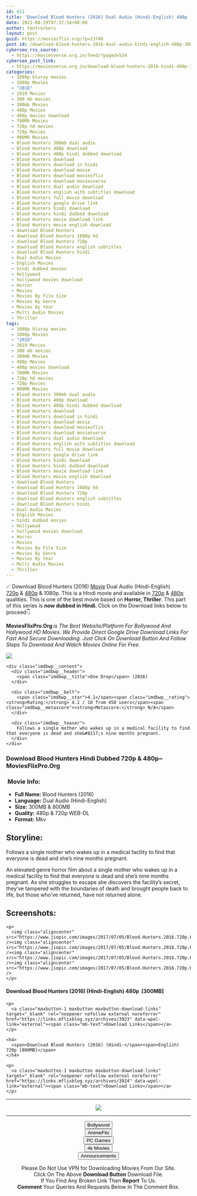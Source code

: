 ```yaml
---
id: 611
title: 'Download Blood Hunters (2016) Dual Audio (Hindi-English) 480p [300MB] || 720p [800MB]'
date: 2021-08-29T07:37:54+00:00
author: tentrockers
layout: post
guid: https://moviezflix.org/?p=13748
post id: /download-blood-hunters-2016-dual-audio-hindi-english-480p-300mb-720p-800mb/
cyberseo_rss_source:
  - https://moviesverse.org.in/feed/?paged=524
cyberseo_post_link:
  - https://moviesverse.org.in/download-blood-hunters-2016-hindi-480p-720p/
categories:
  - 1080p bluray movies
  - 1080p Movies
  - "2016"
  - 2019 Movies
  - 300 mb movies
  - 300mb Movies
  - 480p Movies
  - 480p movies download
  - 700Mb Movies
  - 720p hd movies
  - 720p Movies
  - 900Mb Movies
  - Blood Hunters 300mb dual audio
  - Blood Hunters 480p download
  - Blood Hunters 480p hindi dubbed download
  - Blood Hunters download
  - Blood Hunters download in hindi
  - Blood Hunters download movie
  - Blood Hunters download moviesflix
  - Blood Hunters download moviesverse
  - Blood Hunters dual audio download
  - Blood Hunters english with subtitles download
  - Blood Hunters full movie download
  - Blood Hunters google drive link
  - Blood Hunters hindi download
  - Blood Hunters hindi dubbed download
  - Blood Hunters movie download link
  - Blood Hunters movie english download
  - download Blood Hunters
  - download Blood Hunters 1080p hd
  - download Blood Hunters 720p
  - download Blood Hunters english subtitles
  - download Blood Hunters hindi
  - Dual Audio Movies
  - English Movies
  - hindi dubbed movies
  - Hollywood
  - hollywood movies download
  - Horror
  - Movies
  - Movies By File Size
  - Movies By Genre
  - Movies By Year
  - Multi Audio Movies
  - Thriller
tags:
  - 1080p bluray movies
  - 1080p Movies
  - "2016"
  - 2019 Movies
  - 300 mb movies
  - 300mb Movies
  - 480p Movies
  - 480p movies download
  - 700Mb Movies
  - 720p hd movies
  - 720p Movies
  - 900Mb Movies
  - Blood Hunters 300mb dual audio
  - Blood Hunters 480p download
  - Blood Hunters 480p hindi dubbed download
  - Blood Hunters download
  - Blood Hunters download in hindi
  - Blood Hunters download movie
  - Blood Hunters download moviesflix
  - Blood Hunters download moviesverse
  - Blood Hunters dual audio download
  - Blood Hunters english with subtitles download
  - Blood Hunters full movie download
  - Blood Hunters google drive link
  - Blood Hunters hindi download
  - Blood Hunters hindi dubbed download
  - Blood Hunters movie download link
  - Blood Hunters movie english download
  - download Blood Hunters
  - download Blood Hunters 1080p hd
  - download Blood Hunters 720p
  - download Blood Hunters english subtitles
  - download Blood Hunters hindi
  - Dual Audio Movies
  - English Movies
  - hindi dubbed movies
  - Hollywood
  - hollywood movies download
  - Horror
  - Movies
  - Movies By File Size
  - Movies By Genre
  - Movies By Year
  - Multi Audio Movies
  - Thriller
---
```

<div class="thecontent clearfix">
  <p>
    ✅ Download Blood Hunters (2016) <a href="https://moviesverse.org.in/category/movies/" data-wpel-link="internal">Movie</a> Dual Audio (Hindi-English) <a href="https://moviesverse.org.in/720p-movies/" data-wpel-link="internal">720p</a>&nbsp;&&nbsp;<a href="https://moviesverse.org.in/480p-movies/" data-wpel-link="internal">480p</a> & 1080p. This is a Hindi movie and available in <a href="https://moviesverse.org.in/720p-movies/" data-wpel-link="internal">720p</a>&nbsp;&&nbsp;<a href="https://moviesverse.org.in/480p-movies/" data-wpel-link="internal">480p</a> qualities. This is one of the best movie based on <strong>Horror, Thriller</strong>. This part of this series is <strong>now dubbed in <span>Hindi.&nbsp;</span></strong><span>Click on the Download links below to proceed👇</span>
  </p>
  
  <p>
    <strong><span>MoviesFlixPro.Org&nbsp;</span></strong><em>is The Best Website/Platform For Bollywood And Hollywood HD Movies. We Provide Direct Google Drive Download Links For Fast And Secure Downloading. Just Click On Download Button And Follow Steps To&nbsp;Download And Watch Movies Online For Free.</em>
  </p>
  
  <div class="imdbwp imdbwp--movie dark">
    <div class="imdbwp__thumb">
      <a class="imdbwp__link" target="_blank" title="One Drop" href="https://www.imdb.com/title/tt3646592/" rel="nofollow external noopener noreferrer" data-wpel-link="external"><img class="imdbwp__img" src="https://m.media-amazon.com/images/M/MV5BN2FjYmQwNjEtNTNkMy00NTY1LTkwMjItYWY1NjUxNzM4Mzc5XkEyXkFqcGdeQXVyMTIwMjUyODU@._V1_SX300.jpg" /></a>
    </div>
    
    <div class="imdbwp__content">
      <div class="imdbwp__header">
        <span class="imdbwp__title">One Drop</span> (2016)
      </div>
      
      <div class="imdbwp__belt">
        <span class="imdbwp__star">4.1</span><span class="imdbwp__rating"><strong>Rating:</strong> 4.1 / 10 from 458 users</span><span class="imdbwp__metascore"><strong>Metascore:</strong> N/A</span>
      </div>
      
      <div class="imdbwp__teaser">
        Follows a single mother who wakes up in a medical facility to find that everyone is dead and she&#8217;s nine months pregnant.
      </div>
    </div>
  </div>
  
  <h3>
    <span>Download Blood Hunters Hindi Dubbed 720p & 480p~ MoviesFlixPro.Org</span>
  </h3>
  
  <h3>
    <span>&nbsp;Movie Info:&nbsp;</span>
  </h3>
  
  <ul>
    <li>
      <strong>Full Name: </strong>Blood Hunters (2016)
    </li>
    <li>
      <strong>Language:</strong> Dual Audio (Hindi-English)
    </li>
    <li>
      <strong>Size:</strong> 300MB & 800MB
    </li>
    <li>
      <strong>Quality:</strong> 480p & 720p WEB-DL
    </li>
    <li>
      <strong>Format:</strong>&nbsp;Mkv
    </li>
  </ul>
  
  <h2>
    <span>Storyline:</span>
  </h2>
  
  <p>
    Follows a single mother who wakes up in a medical facility to find that everyone is dead and she’s nine months pregnant.
  </p>
  
  <div>
    An elevated genre horror film about a single mother who wakes up in a medical facility to find that everyone is dead and she’s nine months pregnant. As she struggles to escape she discovers the facility’s secret, they’ve tampered with the boundaries of death and brought people back to life, but those who’ve returned, have not returned alone.
  </div>
  
  <div class="summary_text">
    <h2>
      <span>Screenshots:</span>
    </h2>
    
    <p>
      <img class="aligncenter" src="https://www.jiopic.com/images/2017/07/05/Blood.Hunters.2016.720p.HDRip.x264.AAC.-.Hon3y.mkv_20170704_090333.png" /><img class="aligncenter" src="https://www.jiopic.com/images/2017/07/05/Blood.Hunters.2016.720p.HDRip.x264.AAC.-.Hon3y.mkv_20170704_090349.png" /><img class="aligncenter" src="https://www.jiopic.com/images/2017/07/05/Blood.Hunters.2016.720p.HDRip.x264.AAC.-.Hon3y.mkv_20170704_090359.png" /><img class="aligncenter" src="https://www.jiopic.com/images/2017/07/05/Blood.Hunters.2016.720p.HDRip.x264.AAC.-.Hon3y.mkv_20170704_090423.png" />
    </p>
  </div>
  
  <div class="inline canwrap">
    <h4>
      <span>Download Blood Hunters (2016) (Hindi-English) </span><span>480p&nbsp; [300MB]</span>
    </h4>
    
    <p>
      <a class="maxbutton-1 maxbutton maxbutton-download-links" target="_blank" rel="noopener nofollow external noreferrer" href="https://links.mflixblog.xyz/archives/3923" data-wpel-link="external"><span class="mb-text">Download Links</span></a>
    </p>
    
    <h4>
      <span>Download Blood Hunters (2016) (Hindi-</span><span>English) 720p [800MB]</span>
    </h4>
    
    <p>
      <a class="maxbutton-1 maxbutton maxbutton-download-links" target="_blank" rel="noopener nofollow external noreferrer" href="https://links.mflixblog.xyz/archives/3924" data-wpel-link="external"><span class="mb-text">Download Links</span></a>
    </p>
  </div>
</div>

<center>
  </p> 
  
  <hr />
  
  <p>
    <a href="http://gdrivepro.xyz/join.php" data-wpel-link="external" target="_blank" rel="nofollow external noopener noreferrer"><img src="https://i.imgur.com/FhMdWdW.png" /></a>
  </p>
  
  <hr />
  
  <p>
    <a href="https://dogemovies.xyz" target="_blank" data-wpel-link="external" rel="nofollow external noopener noreferrer"><button class="button button5">Bollywood</button></a><br /> <a href="https://animeflix.in" target="_blank" data-wpel-link="external" rel="nofollow external noopener noreferrer"><button class="button button5">AnimeFlix</button></a><br /> <a href="https://gamesflix.net/" target="_blank" data-wpel-link="external" rel="nofollow external noopener noreferrer"><button class="button button5">PC Games</button></a><br /> <a href="https://uhdmovies.in" target="_blank" data-wpel-link="external" rel="nofollow external noopener noreferrer"><button class="button button5">4k Movies</button></a><br /> <a href="https://moviesverse.org.in/announcements/" target="_blank" data-wpel-link="internal" rel="noopener"><button class="button button5">Announcements</button></a>
  </p>
  
  <div class="alert alert-danger">
    Please Do Not Use VPN for Downloading Movies From Our Site.
  </div>
  
  <div class="alert alert-success">
    Click On The Above <strong>Download Button</strong> Download File.
  </div>
  
  <div class="alert alert-warning">
    If You Find Any Broken Link Then <strong>Report</strong> To Us.
  </div>
  
  <div class="alert alert-info">
    <strong>Comment</strong> Your Queries And Requests Below In The Comment Box.
  </div>
  
  <p>
    </center>
  </p>